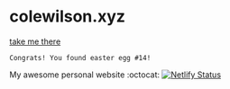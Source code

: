 # colewilson.xyz
[take me there](//colewilson.xyz)
```
Congrats! You found easter egg #14!
```
My awesome personal website :octocat:
[![Netlify Status](https://api.netlify.com/api/v1/badges/b452dc30-a1d4-45c0-8d9f-f6862378c0de/deploy-status)](https://app.netlify.com/sites/colewilson/deploys)
